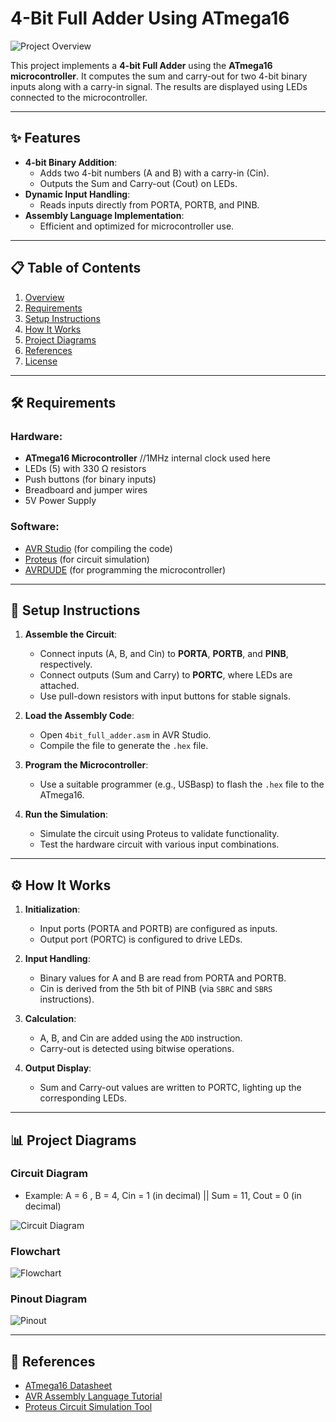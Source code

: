 # 4-Bit Full Adder Using ATmega16

![Project Overview](images/adder_logic_gates.png)

This project implements a **4-bit Full Adder** using the **ATmega16 microcontroller**. It computes the sum and carry-out for two 4-bit binary inputs along with a carry-in signal. The results are displayed using LEDs connected to the microcontroller.

---

## ✨ Features
- **4-bit Binary Addition**:
  - Adds two 4-bit numbers (A and B) with a carry-in (Cin).
  - Outputs the Sum and Carry-out (Cout) on LEDs.
- **Dynamic Input Handling**:
  - Reads inputs directly from PORTA, PORTB, and PINB.
- **Assembly Language Implementation**:
  - Efficient and optimized for microcontroller use.

---

## 📋 Table of Contents
1. [Overview](#overview)
2. [Requirements](#requirements)
3. [Setup Instructions](#setup-instructions)
4. [How It Works](#how-it-works)
5. [Project Diagrams](#project-diagrams)
6. [References](#references)
7. [License](#license)

---

## 🛠️ Requirements

### Hardware:
- **ATmega16 Microcontroller** //1MHz internal clock used here
- LEDs (5) with 330 Ω resistors
- Push buttons (for binary inputs)
- Breadboard and jumper wires
- 5V Power Supply

### Software:
- [AVR Studio](https://www.microchip.com/mplab/avr-support/atmel-studio-7) (for compiling the code)
- [Proteus](https://www.labcenter.com/) (for circuit simulation)
- [AVRDUDE](http://savannah.nongnu.org/projects/avrdude/) (for programming the microcontroller)

---

## 🚀 Setup Instructions

1. **Assemble the Circuit**:
   - Connect inputs (A, B, and Cin) to **PORTA**, **PORTB**, and **PINB**, respectively.
   - Connect outputs (Sum and Carry) to **PORTC**, where LEDs are attached.
   - Use pull-down resistors with input buttons for stable signals.

2. **Load the Assembly Code**:
   - Open `4bit_full_adder.asm` in AVR Studio.
   - Compile the file to generate the `.hex` file.

3. **Program the Microcontroller**:
   - Use a suitable programmer (e.g., USBasp) to flash the `.hex` file to the ATmega16.

4. **Run the Simulation**:
   - Simulate the circuit using Proteus to validate functionality.
   - Test the hardware circuit with various input combinations.

---

## ⚙️ How It Works

1. **Initialization**:
   - Input ports (PORTA and PORTB) are configured as inputs.
   - Output port (PORTC) is configured to drive LEDs.

2. **Input Handling**:
   - Binary values for A and B are read from PORTA and PORTB.
   - Cin is derived from the 5th bit of PINB (via `SBRC` and `SBRS` instructions).

3. **Calculation**:
   - A, B, and Cin are added using the `ADD` instruction.
   - Carry-out is detected using bitwise operations.

4. **Output Display**:
   - Sum and Carry-out values are written to PORTC, lighting up the corresponding LEDs.

---

## 📊 Project Diagrams

### Circuit Diagram
   - Example: A = 6 , B = 4, Cin = 1 (in decimal) || Sum = 11, Cout = 0 (in decimal)
  
![Circuit Diagram](images/circuit_diagram.png)

### Flowchart
![Flowchart](images/flowchart.jpg)

### Pinout Diagram
![Pinout](images/pinout.png)

---

## 🔗 References
- [ATmega16 Datasheet](https://ww1.microchip.com/downloads/en/DeviceDoc/doc2466.pdf)
- [AVR Assembly Language Tutorial](https://www.avr-asm-tutorial.net/avr_en/)
- [Proteus Circuit Simulation Tool](https://www.labcenter.com/)

